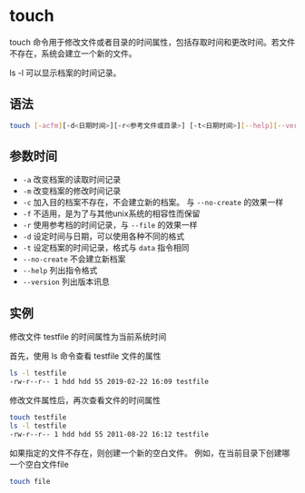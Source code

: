 # touch

touch 命令用于修改文件或者目录的时间属性，包括存取时间和更改时间。若文件不存在，系统会建立一个新的文件。

ls -l 可以显示档案的时间记录。

## 语法

```bash
touch [-acfm][-d<日期时间>][-r<参考文件或目录>] [-t<日期时间>][--help][--version][文件或目录...]
```

## 参数时间

- `-a` 改变档案的读取时间记录
- `-m` 改变档案的修改时间记录
- `-c` 加入目的档案不存在，不会建立新的档案。 与 `--no-create` 的效果一样
- `-f` 不适用，是为了与其他unix系统的相容性而保留
- `-r` 使用参考档的时间记录，与 `--file` 的效果一样
- `-d` 设定时间与日期，可以使用各种不同的格式
- `-t` 设定档案的时间记录，格式与 `data` 指令相同
- `--no-create` 不会建立新档案
- `--help` 列出指令格式
- `--version` 列出版本讯息

## 实例

修改文件 testfile 的时间属性为当前系统时间

首先，使用 ls 命令查看 testfile 文件的属性

```bash
ls -l testfile
-rw-r--r-- 1 hdd hdd 55 2019-02-22 16:09 testfile
```

修改文件属性后，再次查看文件的时间属性

```bash
touch testfile
ls -l testfile
-rw-r--r-- 1 hdd hdd 55 2011-08-22 16:12 testfile
```

如果指定的文件不存在，则创建一个新的空白文件。 例如，在当前目录下创建哪一个空白文件file

```bash
touch file
```
